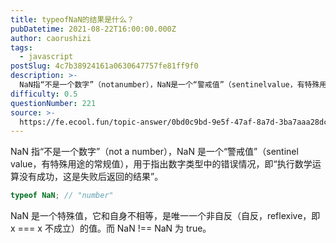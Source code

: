```yaml
---
title: typeofNaN的结果是什么？
pubDatetime: 2021-08-22T16:00:00.000Z
author: caorushizi
tags:
  - javascript
postSlug: 4c7b38924161a0630647757fe81ff9f0
description: >-
  NaN指“不是一个数字”（notanumber），NaN是一个“警戒值”（sentinelvalue，有特殊用途的常规值），用于指出数字类型中的错误情况，即“执行数学运算没有成功，这是失败后返回的结果
difficulty: 0.5
questionNumber: 221
source: >-
  https://fe.ecool.fun/topic-answer/0bd0c9bd-9e5f-47af-8a7d-3ba7aaa28dcd?orderBy=updateTime&order=desc&tagId=10
---
```


NaN 指“不是一个数字”（not a number），NaN 是一个“警戒值”（sentinel value，有特殊用途的常规值），用于指出数字类型中的错误情况，即“执行数学运算没有成功，这是失败后返回的结果”。

```js
typeof NaN; // "number"
```

NaN 是一个特殊值，它和自身不相等，是唯一一个非自反（自反，reflexive，即 x === x 不成立）的值。而 NaN !== NaN 为 true。
